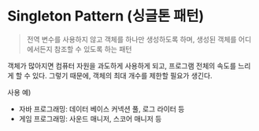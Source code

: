 # Singleton Pattern (싱글톤 패턴) 
> 전역 변수를 사용하지 않고 객체를 하나만 생성하도록 하며, 생성된 객체를 어디에서든지 참조할 수 있도록 하는 패턴 

객체가 많아지면 컴퓨터 자원을 과도하게 사용하게 되고, 프로그램 전체의 속도를 느리게 할 수 있다.
그렇기 때문에, 객체의 최대 개수를 제한할 필요가 생긴다.

사용 예)
- 자바 프로그래밍: 데이터 베이스 커넥션 풀, 로그 라이터 등
- 게임 프로그래밍: 사운드 매니저, 스코어 매니저 등
